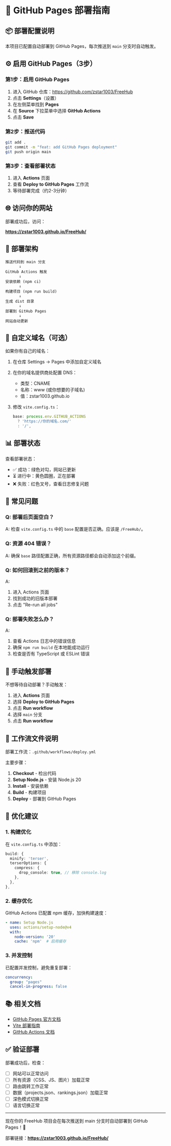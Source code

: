 # 🚀 GitHub Pages 部署指南

## 📦 部署配置说明

本项目已配置自动部署到 GitHub Pages，每次推送到 `main` 分支时自动触发。

## ⚙️ 启用 GitHub Pages（3步）

### 第1步：启用 GitHub Pages

1. 进入 GitHub 仓库：https://github.com/zstar1003/FreeHub
2. 点击 **Settings**（设置）
3. 在左侧菜单找到 **Pages**
4. 在 **Source** 下拉菜单中选择 **GitHub Actions**
5. 点击 **Save**

### 第2步：推送代码

```bash
git add .
git commit -m "feat: add GitHub Pages deployment"
git push origin main
```

### 第3步：查看部署状态

1. 进入 **Actions** 页面
2. 查看 **Deploy to GitHub Pages** 工作流
3. 等待部署完成（约2-3分钟）

## 🌐 访问你的网站

部署成功后，访问：

**https://zstar1003.github.io/FreeHub/**

## 📁 部署架构

```
推送代码到 main 分支
      ↓
GitHub Actions 触发
      ↓
安装依赖 (npm ci)
      ↓
构建项目 (npm run build)
      ↓
生成 dist 目录
      ↓
部署到 GitHub Pages
      ↓
网站自动更新
```

## 🔧 自定义域名（可选）

如果你有自己的域名：

1. 在仓库 Settings → Pages 中添加自定义域名
2. 在你的域名提供商处配置 DNS：
   - 类型：CNAME
   - 名称：www (或你想要的子域名)
   - 值：zstar1003.github.io

3. 修改 `vite.config.ts`：
   ```typescript
   base: process.env.GITHUB_ACTIONS
     ? 'https://你的域名.com/'
     : '/',
   ```

## 📊 部署状态

查看部署状态：
- ✅ 成功：绿色对勾，网站已更新
- ⏳ 进行中：黄色圆圈，正在部署
- ❌ 失败：红色叉号，查看日志修复问题

## 🐛 常见问题

### Q: 部署后页面空白？
A: 检查 `vite.config.ts` 中的 `base` 配置是否正确。应该是 `/FreeHub/`。

### Q: 资源 404 错误？
A: 确保 `base` 路径配置正确，所有资源路径都会自动添加这个前缀。

### Q: 如何回滚到之前的版本？
A:
1. 进入 Actions 页面
2. 找到成功的旧版本部署
3. 点击 "Re-run all jobs"

### Q: 部署失败怎么办？
A:
1. 查看 Actions 日志中的错误信息
2. 确保 `npm run build` 在本地能成功运行
3. 检查是否有 TypeScript 或 ESLint 错误

## 🔄 手动触发部署

不想等待自动部署？手动触发：

1. 进入 **Actions** 页面
2. 选择 **Deploy to GitHub Pages**
3. 点击 **Run workflow**
4. 选择 `main` 分支
5. 点击 **Run workflow**

## 📝 工作流文件说明

部署工作流：`.github/workflows/deploy.yml`

主要步骤：
1. **Checkout** - 检出代码
2. **Setup Node.js** - 安装 Node.js 20
3. **Install** - 安装依赖
4. **Build** - 构建项目
5. **Deploy** - 部署到 GitHub Pages

## 🎯 优化建议

### 1. 构建优化

在 `vite.config.ts` 中添加：

```typescript
build: {
  minify: 'terser',
  terserOptions: {
    compress: {
      drop_console: true, // 移除 console.log
    },
  },
},
```

### 2. 缓存优化

GitHub Actions 已配置 npm 缓存，加快构建速度：

```yaml
- name: Setup Node.js
  uses: actions/setup-node@v4
  with:
    node-version: '20'
    cache: 'npm'  # 启用缓存
```

### 3. 并发控制

已配置并发控制，避免重复部署：

```yaml
concurrency:
  group: "pages"
  cancel-in-progress: false
```

## 📚 相关文档

- [GitHub Pages 官方文档](https://docs.github.com/en/pages)
- [Vite 部署指南](https://vitejs.dev/guide/static-deploy.html)
- [GitHub Actions 文档](https://docs.github.com/en/actions)

## ✅ 验证部署

部署成功后，检查：

- [ ] 网站可以正常访问
- [ ] 所有资源（CSS、JS、图片）加载正常
- [ ] 路由跳转工作正常
- [ ] 数据（projects.json、rankings.json）加载正常
- [ ] 深色模式切换正常
- [ ] 语言切换正常

---

现在你的 FreeHub 项目会在每次推送到 main 分支时自动部署到 GitHub Pages！🎉

部署链接：**https://zstar1003.github.io/FreeHub/**
